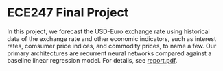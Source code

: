 # ECE247 Final Project

In this project, we forecast the USD-Euro exchange rate using historical data of the exchange rate and other economic indicators, such as interest rates, comsumer price indices, and commodity prices, to name a few.
Our primary architectures are recurrent neural networks compared against a baseline linear regression model.
For details, see <a href=https://github.com/kevinddchen/USDEUR-project/blob/main/report.pdf>report.pdf</a>.
